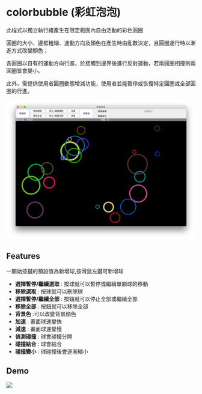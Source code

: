 # colorbubble (彩虹泡泡)
此程式以獨立執行緒產生在限定範圍內自由活動的彩色圓圈

圓圈的大小、邊框粗細、運動方向及顏色在產生時由亂數決定，且圓圈運行時以漸進方式改變顏色；

各圓圈以自有的運動方向行進，於接觸到邊界後進行反射運動，若兩圓圈相撞則兩圓圈皆會變小。

此外，需提供使用者圓圈動態增減功能，使用者並能暫停或恢復特定圓圈或全部圓圈的行進。

![image](https://github.com/a110605/colorbubble/blob/master/picture/screenshot.png)

## Features 
一開始按鍵的預設值為新增球,按滑鼠左鍵可新增球

									
* **選擇暫停/繼續選取** : 按球就可以暫停或繼續單顆球的移動
* **移除選取** : 按球就可以刪除球			
* **選擇暫停/繼續全部** :   按鈕就可以停止全部或繼續全部
* **移除全部** : 按鈕就可以移除全部		
* **背景色** :可以改變背景顏色
* **加速** 	: 畫面球速變快	
* **減速**    : 畫面球速變慢 		
* **偵測碰撞** : 球會碰撞分開
* **碰撞結合** : 球會結合
* **碰撞變小** : 球碰撞後會逐漸縮小

## Demo
<img src="https://github.com/a110605/colorbubble/blob/master/picture/dyamic.gif">

